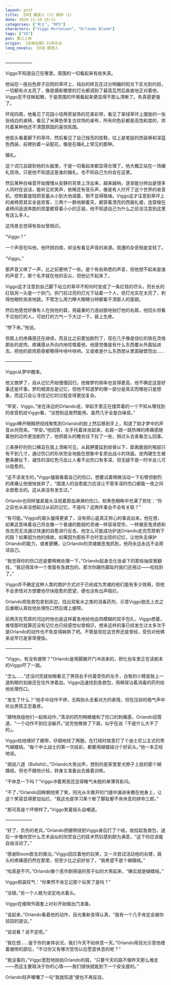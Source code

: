 ```yaml
---
layout: post
title: 【VO】摆渡人（六）嫉妒（1）
date: 2020-11-10 19:11
categories: ["中土", "RPS"]
characters: ["Viggo Mortensen", "Orlando Bloom"]
tags: ["VO"]
pov: 第三人称
origin: 《白城日报》21年合志
long_novels: 【VO】摆渡人
---
```


——————

Viggo不知道自己在哪里。周围的一切看起来有些失真。

他站在一座白色房子后院的草坪上，纯白的砖瓦在过分明媚的阳光下反光到灼目。一切都有点太亮了，像是摄影棚里的灯光都调到了最高瓦然后直直地正对着他，Viggo忍不住眯起眼，于是周围的环境看起来便显得不那么清晰了。失真感更强了。

环视四周，他看见了花园小径两旁装饰的花束彩带，看见了翠绿草坪上摆放的一张张纯白的桌椅，看见了米黄色带复古纹饰的桌布，所有的色彩都是高饱和度的，烘托着某种他还不清楚原因的喜悦氛围。

他低头看着脚下的草坪，然后看见了自己锃亮的皮鞋，往上是笔挺的西装裤和深蓝色西装，前襟别着一朵配花，像是在婚礼上常见的那种。

婚礼。

这个词兀自跳到他的头脑里，于是一切看起来都显得合理了。他大概正站在一场婚礼现场，只是他不知道这是谁的婚礼，也不知自己为何会在这里。

然后某种白噪音开始慢慢从安静的背景上浮出来，越来越响，逐渐能分辨出是很多人同时在说话，能听见欢笑声，依稀还有音乐声，像是有人拧开了这个世界的收音机，控制着旋钮把音量从小到大地调着，倒不显得聒噪。Viggo这才注意到草坪上的桌椅旁其实全是宾客，三两个一群地聊着天，都穿着漂亮的西服礼裙，连穿梭在桌椅间追逐奔跑的孩童都穿着小小的正装。他不知道自己为什么之前没注意到这里有这么多人。

这场景总觉得有些似曾相识。

“Viggo？”

一个声音在叫他，他环顾四周，却没有看见声音的来源。周遭的杂音倒是变轻了。

“Viggo。”

那声音又唤了一声，比之前更响了一些。是个有些熟悉的声音，但他想不起来是谁的声音了。那个名字就在他的舌尖，但他记不起来了。

Viggo这才注意到自己脚下站立的草坪不知何时变成了一条红毯的尽头，而长长的红毯另一头是一个拱门。拱门前过亮的灯光下站着一个人，但灯光实在太亮了，刺得他眼睑突突地跳，不管怎么用力睁大眼睛分辨都看不清那人的面貌。

然后他感觉好像有人在拍他的肩，用最重的力道凶狠地拍打他的右肩，他回头但看不见拍打的人，可拍打的力气一下大过一下，肩上生疼。

“停下来。”他说。

但肩上的疼痛感还在继续，而且比之前更加剧烈了，现在几乎像是烧红的铁在烫烙那处的皮肉，疼痛感从外向内地咬噬着他，他感觉像是有什么东西要从外面钻进去，把他的皮肉筋骨都嚼得咔哧咔哧响，又或者是什么东西想从里面破壁而出……

——————

Viggo从梦中醒来。

他又做梦了，自从记忆开始慢慢回归，他做梦的频率也变得更高，他不确定这是好事还是坏事。梦的根源总是记忆，但他不知道梦的哪一部分是真实而哪些只是想象，而这只会让寻找记忆的过程变得更加复杂。

“早安，Viggo，”坐在床边的Orlando说，举起手里正在摆弄着的一个不知从哪找到的收音机给Viggo看，“没想到这居然能用，虽然几乎全是白噪音。”

Viggo睁开眼睛把视线聚焦到Orlando的脸上然后移到手上，知道了刚才梦中的声音从何而来。“早安。”他回答，左手托着床坐起来，右肩一跳一跳热辣的疼痛感随着他的动作更加剧烈了，他把肩头的睡衣往下拉了一些，侧过头去查看怎么回事。

三条狰狞的伤口横亘在肩上清晰可见，从肩胛蔓延到锁骨以下，距离脆弱的喉部只有不到几寸，通过伤口的形状完全地能在想象中复原出战斗的场面。皮肉硬生生被整条撕扯下，凝住的深红色污血让人看不出伤口有多深，但无疑不是一时半会儿可以痊愈的。

“这不该发生的，”Viggo皱眉看着自己的伤口，想要试着稍微活动一下右臂但剧烈的疼痛让他很快放弃了，“摆渡人的自愈能力应该让不管多深的伤口都能一夜之间全部愈合的。这从来没有发生过。”

Orlando也同样皱紧眉头注视着那血淋淋的伤口，棕黑色眼眸中充满了担忧：“你之前也从来没想起过从前的记忆，不是吗？这两件事会不会有关联？”

“有可能。”Viggo的眉头皱得更紧了，没有把心底真正担心的事说出来。他在想，如果这意味着自己将会像一个普通的脆弱的灵魂一样容易受伤，一样被恶鬼诱惑和攻击而无法通过快速的自愈进行反击，他怎么可能成功护送Orlando走完荒原剩下的路？如果因为他的缘故，如果因为那些不合时宜出现的记忆，让他失去保护Orlando的能力，或者更糟，让Orlando的灵魂被恶鬼抓到，他将永远永远不会原谅自己。

“我觉得你的伤口还是要稍微处理一下，”Orlando起身去化妆桌下的那些抽屉里翻找，“我记得其中一个里面有急救包的，那次你踢伤脚趾时我们还用过——哈找到了。”

Viggo并不确定这种人类的救护方式对于已经成为灵魂的他们能有多少效用，但他不会责怪对方想要他尽快痊愈的愿望，便也没有出声阻拦。

Orlando把急救包拿到床边，找出双氧水之类的消毒药剂，示意Viggo脱去上衣之后垂眼认真给他处理伤口然后缠上绷带。

前两天在荒原的河边时他也是这样着急地给他血肉模糊的双手包扎，Viggo想着，难怪那时就算还没有记忆也已经感觉似曾相识，想来这样的事已经发生过太多次于是Orlando的动作也不免变得娴熟了吧。不管是现在这世界还是曾经，受伤对他俩来说早已是家常便饭。

——————

“Viggo，有没有绷带？”Orlando是用脚踢开门冲进来的，把化妆车里正在读剧本的Viggo吓了一跳。

“怎么……”还没问完就抬眼看见了男孩右手托着受伤的左手，白皙的小臂皮肤上一道刺眼的划痕还在往外渗着血。Viggo迅速找到急救包，用棉球沾着消毒的药剂给他处理伤口。

“发生了什么？”他手中动作不停，无暇抬头去看对方的表情，但在压抑的吸气声中听出男孩正忍着疼。

“跟特效组他们一起练动作，”清凉的药剂稍微缓和了伤口的刺痛感，Orlando回答道，“一个动作不到位没躲开。”说完他微耸了下肩，似乎在说「不是什么大不了的」。

Viggo给他缠好了绷带，仔细地绕了两圈，在打结时故意打了个迪士尼公主式的秀气蝴蝶结。“每个中土战士的第一次挂彩，都要用蝴蝶结讨个好彩头。”他一本正经地说。

“胡说八道（Bullshit）。”Orlando大笑出声，想到的是家里爱犬脖子上挂的那个蝴蝶结。但也不跟他计较，转身又准备出去接着训练。

“不休息一下吗？”Viggo冲着男孩还显得稚气未脱的单薄背影问。

“不了，”Orlando回眸朝他笑了笑，阳光从半推开的门缝中漏进来撒在他身上，让这个笑容显得更加灿烂，“我这也是学习某个断了脚趾都不肯休息的拼命三郎。”

“那可真是个坏榜样了。”Viggo笑着摇头自嘲道。

——————

“好了，负伤的老兵，”Orlando把绷带绕到Viggo身后打了个结，收拾起急救包，退后一步像欣赏什么艺术品似的欣赏自己的技术然后感到颇为满意，“这下你应该能自由活动了。”

“感谢Bloom医生的救治，”Viggo回应着他的玩笑，又一次尝试活动他的右臂，肩头的疼痛感仍然在那里，但至少比之前好些了，“我希望不是个蝴蝶结。”

“哈真是不巧，”Orlando像个恶作剧得逞的孩子似的大笑起来，“确实就是蝴蝶结。”

Viggo假装叹气：“你果然不肯忘记那个玩笑了是吗？”

“没错。”另一个人极为坚定地点着头。

Viggo在绷带外面套上衬衫开始做出门准备。

“说起来，”Orlando看着他的动作，目光重新变得认真，“我有一个几乎肯定会被你驳回的提议。”

“说说看？说不定呢。”

“我在想……鉴于你的身体状况，我们今天不如休息一天。”Orlando用目光示意他缠着绷带的部位，“不过你又有哪次受伤以后愿意休息的呢？”

“我没事的，”Viggo宽慰地拍拍Orlando的肩，“只要今天的路不像昨天那么难走——而这主要取决于你的心情——我们很快就能到下一个安全屋的。”

Orlando轻声嘟囔了一句“我就知道”便也不再反驳。
